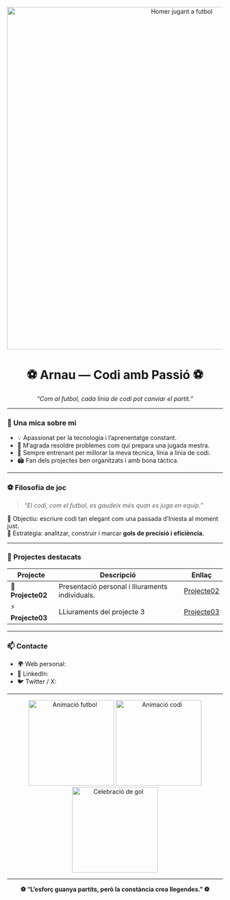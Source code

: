 <p align="center">
  <img src="https://blogger.googleusercontent.com/img/b/R29vZ2xl/AVvXsEgs9PLw23nG9HMxz6-fdvbpTbo0e7fvzfXCSZGgQUjenotcIS2q0mb1JsXfehXfwpuA4qsqeSMHOuzCKnZkqVxVg1Oilm3UgoXKnayrWGdTm7ttv2LddDgTpQdtrMzgVA2DEmJBp9N6HX6L/s1600/Soccer+Homer.gif" width="800" alt="Homer jugant a futbol" />
</p>

<h1 align="center">⚽ Arnau — Codi amb Passió ⚽</h1>

<p align="center">
  <i>“Com al futbol, cada línia de codi pot canviar el partit.”</i>
</p>

---

### 🧠 Una mica sobre mi

- 💡 Apassionat per la tecnologia i l’aprenentatge constant.  
- 🧩 M’agrada resoldre problemes com qui prepara una jugada mestra.  
- 🌱 Sempre entrenant per millorar la meva tècnica, línia a línia de codi.  
- 🏟️ Fan dels projectes ben organitzats i amb bona tàctica.  

---

### ⚽ Filosofia de joc

> *“El codi, com el futbol, es gaudeix més quan es juga en equip.”*  

🎯 Objectiu: escriure codi tan elegant com una passada d’Iniesta al moment just.  
🧠 Estratègia: analitzar, construir i marcar **gols de precisió i eficiència.**

---

### 🚀 Projectes destacats

| Projecte | Descripció | Enllaç |
|-----------|-------------|--------|
| 🧩 **Projecte02** | Presentació personal i lliuraments individuals. | [Projecte02](https://github.com/ArnauDominguez/Projecte2) |
| ⚡ **Projecte03** | LLiuraments del projecte 3 | [Projecte03](https://github.com/ArnauDominguez/Projecte-03) |

---

### 📫 Contacte

- 🌍 Web personal: [ ]()  
- 💼 LinkedIn: [ ]()  
- 🐦 Twitter / X: [ ]()  

---

<p align="center">
  <img src="https://media.giphy.com/media/xT9IgG50Fb7Mi0prBC/giphy.gif" width="200" alt="Animació futbol" />
  <img src="https://media.giphy.com/media/26xBukhU9m3xYF5Xi/giphy.gif" width="200" alt="Animació codi" />
  <img src="https://media.giphy.com/media/l1J9EdzfOSgfyueLm/giphy.gif" width="200" alt="Celebració de gol" />
</p>

---

<p align="center">
  <b>⚽ “L’esforç guanya partits, però la constància crea llegendes.” ⚽</b>
</p>


